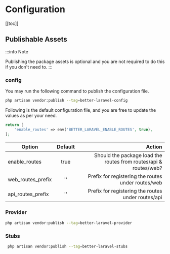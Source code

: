 # Configuration

[[toc]]

## Publishable Assets

:::info Note

Publishing the package assets is optional and you are not required to do this if you don't need to.
:::

### config

You may run the following command to publish the configuration file.

```bash
php artisan vendor:publish --tag=better-laravel-config
```

Following is the default configuration file, and you are free to update the values as per your need.

```php
return [
    'enable_routes' => env('BETTER_LARAVEL_ENABLE_ROUTES', true),
];
```

| Option            | Default |                                                           Action |
|-------------------|:-------:|-----------------------------------------------------------------:|
| enable_routes     |  true   | Should the package load the routes from routes/api & routes/web? |
| web_routes_prefix |   ''    |               Prefix for registering the routes under routes/web |   
| api_routes_prefix |   ''    |               Prefix for registering the routes under routes/api |

### Provider

```bash
php artisan vendor:publish --tag=better-laravel-provider
```

### Stubs

```bash
 php artisan vendor:publish --tag=better-laravel-stubs
```


